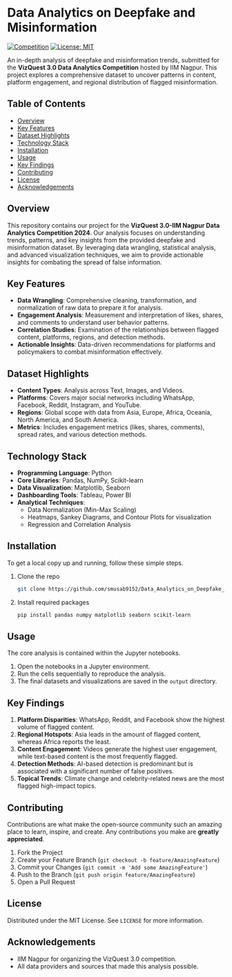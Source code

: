 # Data Analytics on Deepfake and Misinformation

[![Competition](https://img.shields.io/badge/VizQuest%203.0-IIM%20Nagpur-blue)](https://www.iimnagpur.ac.in/)
[![License: MIT](https://img.shields.io/badge/License-MIT-yellow.svg)](https://opensource.org/licenses/MIT)

An in-depth analysis of deepfake and misinformation trends, submitted for the **VizQuest 3.0 Data Analytics Competition** hosted by IIM Nagpur. This project explores a comprehensive dataset to uncover patterns in content, platform engagement, and regional distribution of flagged misinformation.

## Table of Contents

- [Overview](#overview)
- [Key Features](#key-features)
- [Dataset Highlights](#dataset-highlights)
- [Technology Stack](#technology-stack)
- [Installation](#installation)
- [Usage](#usage)
- [Key Findings](#key-findings)
- [Contributing](#contributing)
- [License](#license)
- [Acknowledgements](#acknowledgements)

## Overview

This repository contains our project for the **VizQuest 3.0-IIM Nagpur Data Analytics Competition 2024**. Our analysis focuses on understanding trends, patterns, and key insights from the provided deepfake and misinformation dataset. By leveraging data wrangling, statistical analysis, and advanced visualization techniques, we aim to provide actionable insights for combating the spread of false information.

## Key Features

-   **Data Wrangling**: Comprehensive cleaning, transformation, and normalization of raw data to prepare it for analysis.
-   **Engagement Analysis**: Measurement and interpretation of likes, shares, and comments to understand user behavior patterns.
-   **Correlation Studies**: Examination of the relationships between flagged content, platforms, regions, and detection methods.
-   **Actionable Insights**: Data-driven recommendations for platforms and policymakers to combat misinformation effectively.

## Dataset Highlights

-   **Content Types**: Analysis across Text, Images, and Videos.
-   **Platforms**: Covers major social networks including WhatsApp, Facebook, Reddit, Instagram, and YouTube.
-   **Regions**: Global scope with data from Asia, Europe, Africa, Oceania, North America, and South America.
-   **Metrics**: Includes engagement metrics (likes, shares, comments), spread rates, and various detection methods.

## Technology Stack

-   **Programming Language**: Python
-   **Core Libraries**: Pandas, NumPy, Scikit-learn
-   **Data Visualization**: Matplotlib, Seaborn
-   **Dashboarding Tools**: Tableau, Power BI
-   **Analytical Techniques**:
    -   Data Normalization (Min-Max Scaling)
    -   Heatmaps, Sankey Diagrams, and Contour Plots for visualization
    -   Regression and Correlation Analysis

## Installation

To get a local copy up and running, follow these simple steps.

1.  Clone the repo
    ```sh
    git clone https://github.com/smusab9152/Data_Analytics_on_Deepfake_and_Information_Dataset.git
    ```
2.  Install required packages
    ```sh
    pip install pandas numpy matplotlib seaborn scikit-learn
    ```

## Usage

The core analysis is contained within the Jupyter notebooks.

1.  Open the notebooks in a Jupyter environment.
2.  Run the cells sequentially to reproduce the analysis.
3.  The final datasets and visualizations are saved in the `output` directory.

## Key Findings

1.  **Platform Disparities**: WhatsApp, Reddit, and Facebook show the highest volume of flagged content.
2.  **Regional Hotspots**: Asia leads in the amount of flagged content, whereas Africa reports the least.
3.  **Content Engagement**: Videos generate the highest user engagement, while text-based content is the most frequently flagged.
4.  **Detection Methods**: AI-based detection is predominant but is associated with a significant number of false positives.
5.  **Topical Trends**: Climate change and celebrity-related news are the most flagged high-impact topics.

## Contributing

Contributions are what make the open-source community such an amazing place to learn, inspire, and create. Any contributions you make are **greatly appreciated**.

1.  Fork the Project
2.  Create your Feature Branch (`git checkout -b feature/AmazingFeature`)
3.  Commit your Changes (`git commit -m 'Add some AmazingFeature'`)
4.  Push to the Branch (`git push origin feature/AmazingFeature`)
5.  Open a Pull Request

## License

Distributed under the MIT License. See `LICENSE` for more information.

## Acknowledgements

-   IIM Nagpur for organizing the VizQuest 3.0 competition.
-   All data providers and sources that made this analysis possible.
